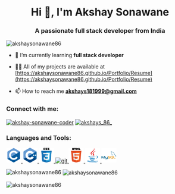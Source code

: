 <h1 align="center">Hi 👋, I'm Akshay Sonawane</h1>
<h3 align="center">A passionate full stack developer from India</h3>

<p align="left"> <img src="https://komarev.com/ghpvc/?username=akshaysonawane86&label=Profile%20views&color=0e75b6&style=flat" alt="akshaysonawane86" /> </p>

- 🌱 I’m currently learning **full stack developer**

- 👨‍💻 All of my projects are available at [https://akshaysonawane86.github.io/Portfolio/Resume](https://akshaysonawane86.github.io/Portfolio/Resume)

- 📫 How to reach me **akshays181999@gmail.com**

<h3 align="left">Connect with me:</h3>
<p align="left">
<a href="https://linkedin.com/in/akshay-sonawane-coder" target="blank"><img align="center" src="https://raw.githubusercontent.com/rahuldkjain/github-profile-readme-generator/master/src/images/icons/Social/linked-in-alt.svg" alt="akshay-sonawane-coder" height="30" width="40" /></a>
<a href="https://instagram.com/akshays_86_" target="blank"><img align="center" src="https://raw.githubusercontent.com/rahuldkjain/github-profile-readme-generator/master/src/images/icons/Social/instagram.svg" alt="akshays_86_" height="30" width="40" /></a>
</p>

<h3 align="left">Languages and Tools:</h3>
<p align="left"> <a href="https://www.cprogramming.com/" target="_blank" rel="noreferrer"> <img src="https://raw.githubusercontent.com/devicons/devicon/master/icons/c/c-original.svg" alt="c" width="40" height="40"/> </a> <a href="https://www.w3schools.com/cpp/" target="_blank" rel="noreferrer"> <img src="https://raw.githubusercontent.com/devicons/devicon/master/icons/cplusplus/cplusplus-original.svg" alt="cplusplus" width="40" height="40"/> </a> <a href="https://www.w3schools.com/css/" target="_blank" rel="noreferrer"> <img src="https://raw.githubusercontent.com/devicons/devicon/master/icons/css3/css3-original-wordmark.svg" alt="css3" width="40" height="40"/> </a> <a href="https://git-scm.com/" target="_blank" rel="noreferrer"> <img src="https://www.vectorlogo.zone/logos/git-scm/git-scm-icon.svg" alt="git" width="40" height="40"/> </a> <a href="https://www.w3.org/html/" target="_blank" rel="noreferrer"> <img src="https://raw.githubusercontent.com/devicons/devicon/master/icons/html5/html5-original-wordmark.svg" alt="html5" width="40" height="40"/> </a> <a href="https://www.java.com" target="_blank" rel="noreferrer"> <img src="https://raw.githubusercontent.com/devicons/devicon/master/icons/java/java-original.svg" alt="java" width="40" height="40"/> </a> <a href="https://www.mysql.com/" target="_blank" rel="noreferrer"> <img src="https://raw.githubusercontent.com/devicons/devicon/master/icons/mysql/mysql-original-wordmark.svg" alt="mysql" width="40" height="40"/> </a> </p>

<p><img align="left" src="https://github-readme-stats.vercel.app/api/top-langs?username=akshaysonawane86&show_icons=true&locale=en&layout=compact" alt="akshaysonawane86" /></p>

<p>&nbsp;<img align="center" src="https://github-readme-stats.vercel.app/api?username=akshaysonawane86&show_icons=true&locale=en" alt="akshaysonawane86" /></p>

<p><img align="center" src="https://github-readme-streak-stats.herokuapp.com/?user=akshaysonawane86&" alt="akshaysonawane86" /></p>


